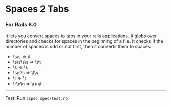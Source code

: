 # Spaces 2 Tabs

### For Rails 6.0
It lets you convert spaces to tabs in your rails applications.
It globs over directories and checks for spaces in the beginning of a file.
It checks if the number of spaces is odd or not first, then it converts them to spaces:



+ \s\s => \t
+ \s\s\s\s => \t\t
+ \s => \s
+ \s\s\s => \t\s
+ \t => \t
+ \r\n\n => \r\n\t

---

Test:
	Run `rspec spec/test.rb`
